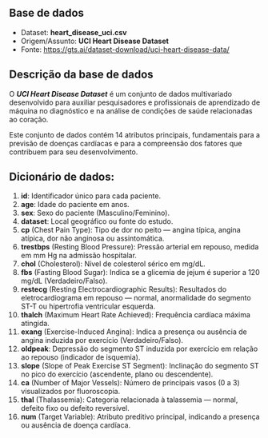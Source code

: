## **Base de dados**

* Dataset: **heart_disease_uci.csv**
* Origem/Assunto: **UCI Heart Disease Dataset**
* Fonte: https://gts.ai/dataset-download/uci-heart-disease-data/

## **Descrição da base de dados**

O ***UCI Heart Disease Dataset*** é um conjunto de dados multivariado desenvolvido para auxiliar pesquisadores e profissionais de aprendizado de máquina no diagnóstico e na análise de condições de saúde relacionadas ao coração.

Este conjunto de dados contém 14 atributos principais, fundamentais para a previsão de doenças cardíacas e para a compreensão dos fatores que contribuem para seu desenvolvimento.

## **Dicionário de dados**:

1. **id**: Identificador único para cada paciente.
2. **age**: Idade do paciente em anos.
3. **sex**: Sexo do paciente (Masculino/Feminino).
4. **dataset**: Local geográfico ou fonte do estudo.
5. **cp** (Chest Pain Type): Tipo de dor no peito — angina típica, angina atípica, dor não anginosa ou assintomática.
6. **trestbps** (Resting Blood Pressure): Pressão arterial em repouso, medida em mm Hg na admissão hospitalar.
7. **chol** (Cholesterol): Nível de colesterol sérico em mg/dL.
8. **fbs** (Fasting Blood Sugar): Indica se a glicemia de jejum é superior a 120 mg/dL (Verdadeiro/Falso).
9. **restecg** (Resting Electrocardiographic Results): Resultados do eletrocardiograma em repouso — normal, anormalidade do segmento ST-T ou hipertrofia ventricular esquerda.
10. **thalch** (Maximum Heart Rate Achieved): Frequência cardíaca máxima atingida.
11. **exang** (Exercise-Induced Angina): Indica a presença ou ausência de angina induzida por exercício (Verdadeiro/Falso).
12. **oldpeak**: Depressão do segmento ST induzida por exercício em relação ao repouso (indicador de isquemia).
13. **slope** (Slope of Peak Exercise ST Segment): Inclinação do segmento ST no pico do exercício (ascendente, plano ou descendente).
14. **ca** (Number of Major Vessels): Número de principais vasos (0 a 3) visualizados por fluoroscopia.
15. **thal** (Thalassemia): Categoria relacionada à talassemia — normal, defeito fixo ou defeito reversível.
16. **num** (Target Variable): Atributo preditivo principal, indicando a presença ou ausência de doença cardíaca.